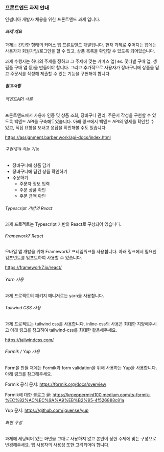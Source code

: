 ### 프론트엔드 과제 안내

인썸니아 개발자 채용을 위한 프론트엔드 과제 입니다.

##### 과제 개요

과제는 간단한 형태의 커머스 앱 프론트엔드 개발입니다. 현재 과제로 주어지는 앱에는 사용자가 회원가입/로그인을 할 수 있고, 상품 목록을 확인할 수 있도록 되어있습니다. 

과제 수행자는 하나의 주제를 정하고 그 주제에 맞는 커머스 앱( ex. 꽃다발 구매 앱, 생필품 구매 앱 등)을 만들어야 합니다. 그리고 추가적으로 사용자가 장바구니에 상품을 담고 주문서를 작성해 제출할 수 있는 기능을 구현해야 합니다.  

##### 참고사항

###### 백엔드API 사용

프론트엔드에서 사용자 인증 및 상품 조회, 장바구니 관리, 주문서 작성을 구현할 수 있도록 백엔드 API를 구축해두었습니다. 아래 링크에서 백엔드 API의 명세를 확인할 수 있고, 직접 요청을 보내고 응답을 확인해볼 수도 있습니다. 

https://assignment.barber.work/api-docs/index.html

###### 구현해야 하는 기능

- 장바구니에 상품 담기
- 장바구니에 담긴 상품 확인하기
- 주문하기
  - 주문자 정보 입력
  - 주문 상품 확인
  - 주문 금액 확인

###### Typescript 기반의 React

과제 프로젝트는 Typescript 기반의 React로 구성되어 있습니다.

###### Framework7 React

모바일 앱 개발을 위해 Framework7 프레임워크를 사용합니다. 아래 링크에서 필요한 컴포넌트를 임포트하여 사용할 수 있습니다.

https://framework7.io/react/

###### Yarn 사용

과제 프로젝트의 패키지 매니저로는 yarn을 사용합니다. 

###### Tailwind CSS 사용

과제 프로젝트는 tailwind css를 사용합니다. inline-css의 사용은 최대한 지양해주시고 아래 링크를 참고하여 tailwind-css를 최대한 활용해주세요.

https://tailwindcss.com/

###### Formik / Yup 사용

Form을 만들 때에는 Formik과 form validation을 위해 사용하는 Yup을 사용합니다. 아래 링크를 참고해주세요.

Formik 공식 문서: https://formik.org/docs/overview

Formik에 대한 블로그 글: https://krpeppermint100.medium.com/ts-formik-%EC%82%AC%EC%9A%A9%EB%B2%95-4f526888c81a

Yup 문서: https://github.com/jquense/yup 

###### 화면 구성

과제에 세팅되어 있는 화면을 그대로 사용하지 않고 본인이 정한 주제에 맞는 구성으로 변경해주세요. 앱 사용자의 사용성 또한 고려되어야 합니다.

 